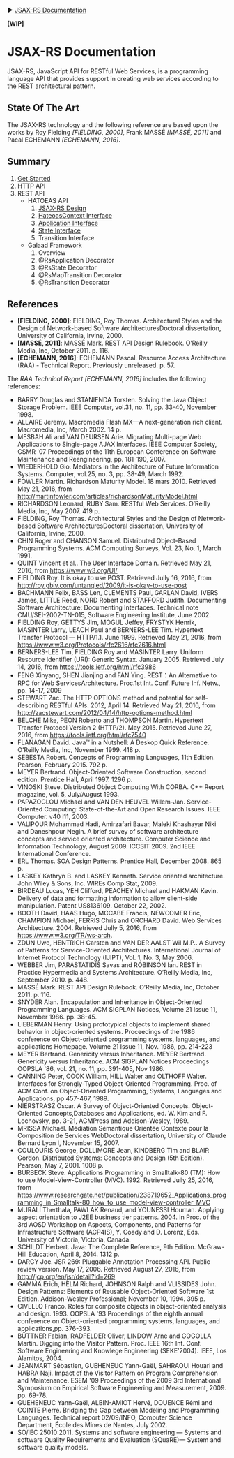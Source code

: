 :arrow_forward: [JSAX-RS Documentation](./jsax-rs-reference.md)

**[WIP]**

# JSAX-RS Documentation

JSAX-RS, JavaScript API for RESTful Web Services, is a programming language API that provides support in creating web services according to the REST architectural pattern.

## State Of The Art

The JSAX-RS technology and the following reference are based upon the works by Roy Fielding _[FIELDING, 2000]_, Frank MASSÉ _[MASSÉ, 2011]_ and Pacal ECHEMANN _[ECHEMANN, 2016]_.

## Summary

1. [Get Started](./jsax-rs-get-started.md)
2. HTTP API
3. REST API
   - HATOEAS API
      1. [JSAX-RS Design](./jsax-rs-hatoeas-api-design.md)
      1. [HateoasContext Interface](./jsax-rs-hateoascontext-interface.md)
      1. [Application Interface](./jsax-rs-application-interface.md)
      1. [State Interface](./jsax-rs-state-interface.md)
      1. Transition Interface
   - Galaad Framework
      1. Overview
      1. @RsApplication Decorator
      1. @RsState Decorator
      1. @RsMapTransition Decorator
      1. @RsTransition Decorator

## References

- **[FIELDING, 2000]**: FIELDING, Roy Thomas. Architectural Styles and the Design of Network-based Software ArchitecturesDoctoral dissertation, University of California, Irvine, 2000.
- **[MASSÉ, 2011]**:  MASSÉ Mark. REST API Design Rulebook. O’Reilly Media, Inc, October 2011. p. 116.
- **[ECHEMANN, 2016]**: ECHEMANN Pascal. Resource Access Architecture (RAA) - Technical Report. Previously unreleased. p. 57.

The _RAA Technical Report [ECHEMANN, 2016]_ includes the following references:

- BARRY Douglas and STANIENDA Torsten. Solving the Java Object Storage Problem.  IEEE Computer, vol.31, no. 11, pp. 33-40, November 1998. 
- ALLAIRE Jeremy. Macromedia Flash MX—A next-generation rich client. Macromedia, Inc,  March 2002. 14 p. 
- MESBAH Ali and VAN DEURSEN Arie. Migrating Multi-page Web Applications to Single-page AJAX Interfaces. IEEE Computer Society, CSMR '07 Proceedings of the 11th European Conference on Software Maintenance and Reengineering, pp. 181-190, 2007. 
- WIEDERHOLD Gio. Mediators in the Architecture of Future Information Systems.  Computer, vol.25, no. 3, pp. 38-49, March 1992. 
- FOWLER Martin. Richardson Maturity Model. 18 mars 2010. Retrieved May 21, 2016, from http://martinfowler.com/articles/richardsonMaturityModel.html 
- RICHARDSON Leonard, RUBY Sam. RESTful Web Services. O’Reilly Media, Inc, May 2007. 419 p.
- FIELDING, Roy Thomas. Architectural Styles and the Design of Network-based Software ArchitecturesDoctoral dissertation, University of California, Irvine, 2000.
- CHIN Roger and CHANSON Samuel. Distributed Object-Based Programming Systems.  ACM Computing Surveys, Vol. 23, No. 1, March 1991. 
- QUINT Vincent et al.. The User Interface Domain. Retrieved May 21, 2016, from https://www.w3.org/UI/ 
- FIELDING Roy. It is okay to use POST. Retrieved Jully 16, 2016, from http://roy.gbiv.com/untangled/2009/it-is-okay-to-use-post 
- BACHMANN Felix, BASS Len, CLEMENTS Paul, GARLAN David, IVERS James, LITTLE Reed, NORD Robert and STAFFORD Judith. Documenting Software Architecture: Documenting Interfaces. Technical note CMU/SEI-2002-TN-015, Software Engineering Institute, June 2002.
- FIELDING Roy, GETTYS Jim, MOGUL Jeffey, FRYSTYK Henrik, MASINTER Larry, LEACH Paul and BERNERS-LEE Tim. Hypertext Transfer Protocol — HTTP/1.1. June 1999. Retrieved May 21, 2016, from https://www.w3.org/Protocols/rfc2616/rfc2616.html 
- BERNERS-LEE Tim, FIELDING Roy and MASINTER Larry. Uniform Resource Identifier (URI): Generic Syntax. January 2005. Retrieved July 14, 2016, from https://tools.ietf.org/html/rfc3986 
- FENG Xinyang, SHEN Jianjing and FAN Ying. REST：An Alternative to RPC for Web ServicesArchitecture. Proc.1st Int. Conf. Future Inf. Netw., pp. 14-17, 2009 
- STEWART Zac. The HTTP OPTIONS method and potential for self-describing RESTful APIs. 2012, April 14. Retrieved May 21, 2016, from http://zacstewart.com/2012/04/14/http-options-method.html 
- BELCHE Mike, PEON Roberto and THOMPSON Martin. Hypertext Transfer Protocol Version 2 (HTTP/2). May 2015. Retrieved June 27, 2016, from https://tools.ietf.org/html/rfc7540 
- FLANAGAN David. Java™ in a Nutshell: A Deskop Quick Reference. O’Reilly Media, Inc, November 1999. 418 p.
- SEBESTA Robert. Concepts of Programming Languages, 11th Edition.  Pearson, February 2015. 792 p. 
- MEYER Bertrand. Object-Oriented Software Construction, second edition. Prentice Hall, April 1997. 1296  p.
- VINOSKI Steve. Distributed Object Computing With CORBA.  C++ Report magazine, vol. 5, July/August 1993. 
- PAPAZOGLOU Michael and VAN DEN HEUVEL Willem-Jan. Service-Oriented Computing: State-of-the-Art and Open Research Issues.  IEEE Computer. v40 i11, 2003. 
- VALIPOUR Mohammad Hadi, Amirzafari Bavar, Maleki Khashayar Niki and Daneshpour Negin. A brief survey of software architecture concepts and service oriented architecture. Computer Science and Information Technology, August 2009. ICCSIT 2009. 2nd IEEE International Conference. 
- ERL Thomas. SOA Design Patterns. Prentice Hall, December 2008. 865 p.
- LASKEY Kathryn B. and LASKEY Kenneth. Service oriented architecture.  John Wiley & Sons, Inc. WIREs Comp Stat, 2009. 
- BIRDEAU Lucas, YEH Clifford, PEACHEY Michael and HAKMAN Kevin. Delivery of data and formatting information to allow client-side manipulation. Patent US8136109. October 22, 2002.
- BOOTH David, HAAS Hugo, MCCABE Francis, NEWCOMER Eric, CHAMPION Michael, FERRIS Chris and ORCHARD David. Web Services Architecture. 2004. Retrieved Jully 5, 2016, from https://www.w3.org/TR/ws-arch. 
- ZDUN Uwe, HENTRICH Carsten and VAN DER AALST Wil M.P.. A Survey of Patterns for Service-Oriented Architectures.  International Journal of Internet Protocol Technology (IJIPT), Vol. 1, No. 3, May 2006.  
- WEBBER Jim, PARASTATIDIS Savas and ROBINSON Ian. REST in Practice Hypermedia and Systems Architecture. O’Reilly Media, Inc, September 2010. p. 448.
- MASSÉ Mark. REST API Design Rulebook. O’Reilly Media, Inc, October 2011. p. 116.
- SNYDER Alan. Encapsulation and Inheritance in Object-Orlented Programming Languages.  ACM SIGPLAN Notices, Volume 21 Issue 11, November 1986.  pp. 38-45. 
- LIEBERMAN Henry. Using prototypical objects to implement shared behavior in object-oriented systems.  Proceedings of the 1986 conference on Object-oriented programming systems, languages, and applications Homepage. Volume 21 Issue 11, Nov. 1986, pp. 214-223  
- MEYER Bertrand. Genericity versus Inheritance.  MEYER Bertrand. Genericity versus Inheritance. ACM SIGPLAN Notices Proceedings OOPSLA '86, vol. 21, no. 11, pp. 391-405, Nov 1986. 
- CANNING Peter, COOK William, HILL Walter and OLTHOFF Walter. Interfaces for Strongly-Typed Object-Oriented Programming.  Proc. of ACM Conf. on Object-Oriented Programming, Systems, Languages and Applications, pp 457-467, 1989.  
- NIERSTRASZ Oscar. A Survey of Object-Oriented Concepts.  Object-Oriented Concepts,Databases and Applications, ed. W. Kim and F. Lochovsky, pp. 3-21, ACMPress and Addison-Wesley, 1989. 
- MRISSA Michaël. Médiation Sémantique Orientée Contexte pour la Composition de Services WebDoctoral dissertation, University of Claude Bernard Lyon I, November 15, 2007.
- COULOURIS George, DOLLIMORE Jean, KINDBERG Tim and BLAIR Gordon. Distributed Systems: Concepts and Design (5th Edition). Pearson, May 7, 2001. 1008 p.
- BURBECK Steve. Applications Programming in Smalltalk-80 (TM): How to use Model-View-Controller (MVC). 1992.  Retrieved Jully 25, 2016, from https://www.researchgate.net/publication/238719652_Applications_programming_in_Smalltalk-80_how_to_use_model-view-controller_MVC 
- MURALI Therthala, PAWLAK Renaud, and YOUNESSI Houman. Applying aspect orientation to J2EE business tier patterns.  2004. In Proc. of the 3rd AOSD Workshop on Aspects, Components, and Patterns for Infrastructure Software (ACP4IS), Y. Coady and D. Lorenz, Eds. University of Victoria, Victoria, Canada. 
- SCHILDT  Herbert. Java: The Complete Reference, 9th Edition. McGraw-Hill Education, April 8, 2014. 1312 p.
- DARCY Joe. JSR 269: Pluggable Annotation Processing API. Public review version. May 17, 2006. Retrieved August 27, 2016, from http://jcp.org/en/jsr/detail?id=269 
- GAMMA Erich, HELM Richard, JOHNSON Ralph and VLISSIDES John. Design Patterns: Elements of Reusable Object-Oriented Software 1st Edition. Addison-Wesley Professional; November 10, 1994. 395 p.
- CIVELLO Franco. Roles for composite objects in object-oriented analysis and design.  1993. OOPSLA '93 Proceedings of the eighth annual conference on Object-oriented programming systems, languages, and applications,pp. 376-393. 
- BÜTTNER Fabian, RADFELDER Oliver, LINDOW Arne and GOGOLLA Martin. Digging into the Visitor Pattern.  Proc. IEEE 16th Int. Conf. Software Engineering and Knowlege Engineering (SEKE’2004). IEEE, Los Alamitos, 2004. 
- JEANMART Sébastien, GUEHENEUC Yann-Gaël, SAHRAOUI Houari and HABRA Naji. Impact of the Visitor Pattern on Program Comprehension and Maintenance.  ESEM '09 Proceedings of the 2009 3rd International Symposium on Empirical Software Engineering and Measurement, 2009. pp. 69-78. 
- GUEHENEUC Yann-Gaël, ALBIN-AMIOT Hervé, DOUENCE Rémi and COINTE Pierre. Bridging the Gap between Modeling and Programming Languages. Technical report 02/09/INFO, Computer Science Department, École des Mines de Nantes, July 2002. 
- SO/IEC 25010:2011. Systems and software engineering — Systems and software Quality Requirements and Evaluation (SQuaRE)— System and software quality models.  
